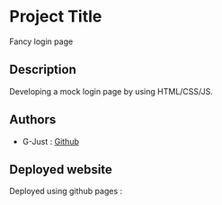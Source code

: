 # Project Title

Fancy login page

## Description

Developing a mock login page by using HTML/CSS/JS.

## Authors

- G-Just : [Github](https://github.com/G-Just)

## Deployed website

Deployed using github pages :
